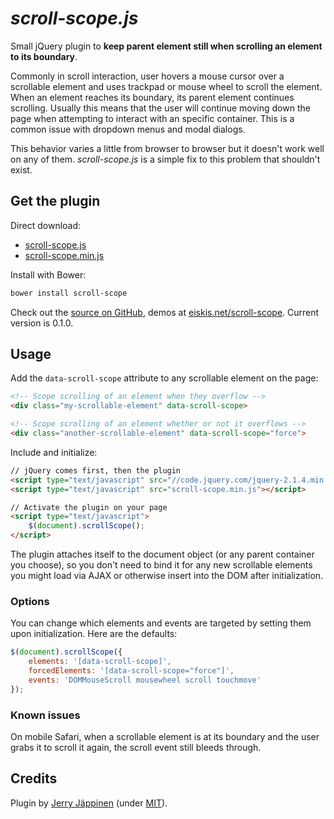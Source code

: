 
# *scroll-scope.js*

Small jQuery plugin to <strong>keep parent element still when scrolling an element to its boundary</strong>.

Commonly in scroll interaction, user hovers a mouse cursor over a scrollable element and uses trackpad or mouse wheel to scroll the element. When an element reaches its boundary, its parent element continues scrolling. Usually this means that the user will continue moving down the page when attempting to interact with an specific container. This is a common issue with dropdown menus and modal dialogs.

This behavior varies a little from browser to browser but it doesn't work well on any of them. <em>scroll-scope.js</em> is a simple fix to this problem that shouldn't exist.



## Get the plugin

Direct download:

- [scroll-scope.js](https://raw.githubusercontent.com/Eiskis/scroll-scope/master/scroll-scope.js)
- [scroll-scope.min.js](https://raw.githubusercontent.com/Eiskis/scroll-scope/master/scroll-scope.min.js)

Install with Bower:

```sh
bower install scroll-scope
```

Check out the [source on GitHub](https://github.com/Eiskis/scroll-scope), demos at [eiskis.net/scroll-scope](http://eiskis.net/scroll-scope). Current version is 0.1.0.



## Usage

Add the `data-scroll-scope` attribute to any scrollable element on the page:

```html
<!-- Scope scrolling of an element when they overflow -->
<div class="my-scrollable-element" data-scroll-scope>

<!-- Scope scrolling of an element whether or not it overflows -->
<div class="another-scrollable-element" data-scroll-scope="force">
```

Include and initialize:

```html
// jQuery comes first, then the plugin
<script type="text/javascript" src="//code.jquery.com/jquery-2.1.4.min.js"></script>
<script type="text/javascript" src="scroll-scope.min.js"></script>

// Activate the plugin on your page
<script type="text/javascript">
	$(document).scrollScope();
</script>
```

The plugin attaches itself to the document object (or any parent container you choose), so you don't need to bind it for any new scrollable elements you might load via AJAX or otherwise insert into the DOM after initialization.



### Options

You can change which elements and events are targeted by setting them upon initialization. Here are the defaults:

```js
$(document).scrollScope({
	elements: '[data-scroll-scope]',
	forcedElements: '[data-scroll-scope="force"]',
	events: 'DOMMouseScroll mousewheel scroll touchmove'
});
```



### Known issues

On mobile Safari, when a scrollable element is at its boundary and the user grabs it to scroll it again, the scroll event still bleeds through.



## Credits

Plugin by [Jerry Jäppinen](http://eiskis.net/) (under [MIT](https://github.com/Eiskis/scroll-scope/blob/master/LICENSE)).
